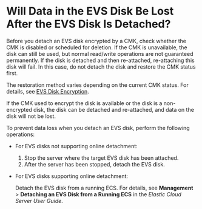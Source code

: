 # Will Data in the EVS Disk Be Lost After the EVS Disk Is Detached?<a name="evs_faq_0012"></a>

Before you detach an EVS disk encrypted by a CMK, check whether the CMK is disabled or scheduled for deletion. If the CMK is unavailable, the disk can still be used, but normal read/write operations are not guaranteed permanently. If the disk is detached and then re-attached, re-attaching this disk will fail. In this case, do not detach the disk and restore the CMK status first.

The restoration method varies depending on the current CMK status. For details, see  [EVS Disk Encryption](evs-disk-encryption.md).

If the CMK used to encrypt the disk is available or the disk is a non-encrypted disk, the disk can be detached and re-attached, and data on the disk will not be lost.

To prevent data loss when you detach an EVS disk, perform the following operations:

-   For EVS disks not supporting online detachment:
    1.  Stop the server where the target EVS disk has been attached.
    2.  After the server has been stopped, detach the EVS disk.

-   For EVS disks supporting online detachment:

    Detach the EVS disk from a running ECS. For details, see  **Management**  \>  **Detaching an EVS Disk from a Running ECS**  in the  _Elastic Cloud Server User Guide_.


